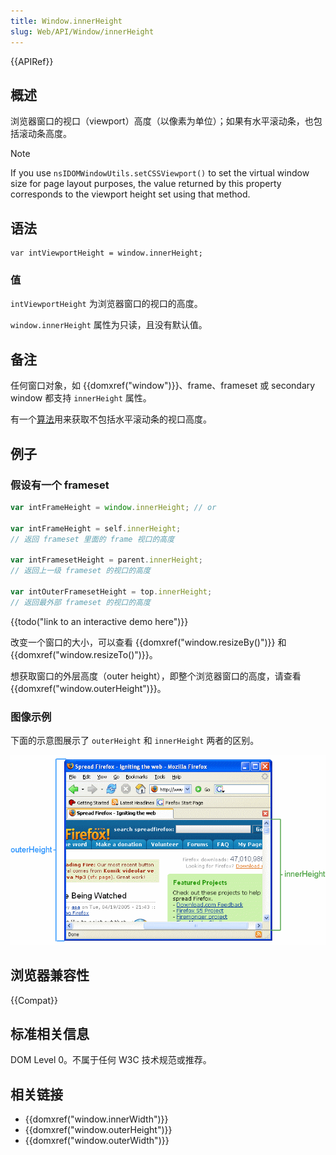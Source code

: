 ```yaml
---
title: Window.innerHeight
slug: Web/API/Window/innerHeight
---
```


{{APIRef}}

## 概述

浏览器窗口的视口（viewport）高度（以像素为单位）；如果有水平滚动条，也包括滚动条高度。

> [!NOTE]
> If you use `nsIDOMWindowUtils.setCSSViewport()` to set the virtual window size for page layout purposes, the value returned by this property corresponds to the viewport height set using that method.

## 语法

```
var intViewportHeight = window.innerHeight;
```

### 值

`intViewportHeight` 为浏览器窗口的视口的高度。

`window.innerHeight` 属性为只读，且没有默认值。

## 备注

任何窗口对象，如 {{domxref("window")}}、frame、frameset 或 secondary window 都支持 `innerHeight` 属性。

有一个[算法](https://bugzilla.mozilla.org/show_bug.cgi?id=189112#c7)用来获取不包括水平滚动条的视口高度。

## 例子

### 假设有一个 frameset

```js
var intFrameHeight = window.innerHeight; // or

var intFrameHeight = self.innerHeight;
// 返回 frameset 里面的 frame 视口的高度

var intFramesetHeight = parent.innerHeight;
// 返回上一级 frameset 的视口的高度

var intOuterFramesetHeight = top.innerHeight;
// 返回最外部 frameset 的视口的高度
```

{{todo("link to an interactive demo here")}}

改变一个窗口的大小，可以查看 {{domxref("window.resizeBy()")}} 和 {{domxref("window.resizeTo()")}}。

想获取窗口的外层高度（outer height），即整个浏览器窗口的高度，请查看 {{domxref("window.outerHeight")}}。

### 图像示例

下面的示意图展示了 `outerHeight` 和 `innerHeight` 两者的区别。

![innerHeight vs outerHeight illustration](firefoxinnervsouterheight2.png)

## 浏览器兼容性

{{Compat}}

## 标准相关信息

DOM Level 0。不属于任何 W3C 技术规范或推荐。

## 相关链接

- {{domxref("window.innerWidth")}}
- {{domxref("window.outerHeight")}}
- {{domxref("window.outerWidth")}}
